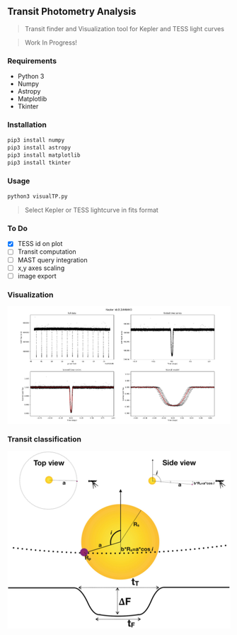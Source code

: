 ## Transit Photometry Analysis 
> Transit finder and Visualization tool for Kepler and TESS light curves

> Work In Progress!

### Requirements
  * Python 3
  * Numpy
  * Astropy
  * Matplotlib
  * Tkinter
  
### Installation

```python
pip3 install numpy
pip3 install astropy
pip3 install matplotlib
pip3 install tkinter
```

### Usage
```python
python3 visualTP.py
```
> Select Kepler or TESS lightcurve in fits format

### To Do
- [x] TESS id on plot
- [ ] Transit computation
- [ ] MAST query integration
- [ ] x,y axes scaling
- [ ] image export

### Visualization

![transit](/media/visualTP.png) 

### Transit classification

![transit](/media/classification.png) 

